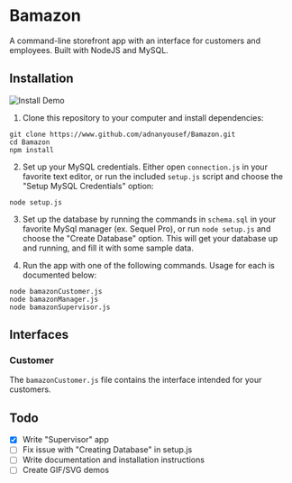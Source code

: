 # Bamazon
A command-line storefront app with an interface for customers and employees. Built with NodeJS and MySQL.

## Installation

![Install Demo](./images/)

1. Clone this repository to your computer and install dependencies:
```
git clone https://www.github.com/adnanyousef/Bamazon.git 
cd Bamazon
npm install
```

2. Set up your MySQL credentials. Either open `connection.js` in your favorite text editor, or run the included `setup.js` script and choose the "Setup MySQL Credentials" option:
```
node setup.js
```

3. Set up the database by running the commands in `schema.sql` in your favorite MySql manager (ex. Sequel Pro), or run `node setup.js` and choose the "Create Database" option. This will get your database up and running, and fill it with some sample data.

4. Run the app with one of the following commands. Usage for each is documented below:
```
node bamazonCustomer.js
node bamazonManager.js
node bamazonSupervisor.js
```

## Interfaces
### Customer
The `bamazonCustomer.js` file contains the interface intended for your customers.



## Todo
- [x] Write "Supervisor" app
- [ ] Fix issue with "Creating Database" in setup.js
- [ ] Write documentation and installation instructions
- [ ] Create GIF/SVG demos
